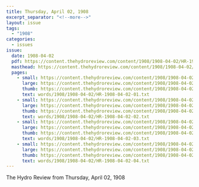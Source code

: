 ```yaml
---
title: Thursday, April 02, 1908
excerpt_separator: "<!--more-->"
layout: issue
tags:
  - "1908"
categories:
  - issues
issue:
  date: 1908-04-02
  pdf: https://content.thehydroreview.com/content/1908/1908-04-02/HR-1908-04-02.pdf
  masthead: https://content.thehydroreview.com/content/1908/1908-04-02/masthead/HR-1908-04-02.jpg
  pages:
    - small: https://content.thehydroreview.com/content/1908/1908-04-02/small/HR-1908-04-02-01.jpg
      large: https://content.thehydroreview.com/content/1908/1908-04-02/large/HR-1908-04-02-01.jpg
      thumb: https://content.thehydroreview.com/content/1908/1908-04-02/thumbnails/HR-1908-04-02-01.jpg
      text: words/1908/1908-04-02/HR-1908-04-02-01.txt
    - small: https://content.thehydroreview.com/content/1908/1908-04-02/small/HR-1908-04-02-02.jpg
      large: https://content.thehydroreview.com/content/1908/1908-04-02/large/HR-1908-04-02-02.jpg
      thumb: https://content.thehydroreview.com/content/1908/1908-04-02/thumbnails/HR-1908-04-02-02.jpg
      text: words/1908/1908-04-02/HR-1908-04-02-02.txt
    - small: https://content.thehydroreview.com/content/1908/1908-04-02/small/HR-1908-04-02-03.jpg
      large: https://content.thehydroreview.com/content/1908/1908-04-02/large/HR-1908-04-02-03.jpg
      thumb: https://content.thehydroreview.com/content/1908/1908-04-02/thumbnails/HR-1908-04-02-03.jpg
      text: words/1908/1908-04-02/HR-1908-04-02-03.txt
    - small: https://content.thehydroreview.com/content/1908/1908-04-02/small/HR-1908-04-02-04.jpg
      large: https://content.thehydroreview.com/content/1908/1908-04-02/large/HR-1908-04-02-04.jpg
      thumb: https://content.thehydroreview.com/content/1908/1908-04-02/thumbnails/HR-1908-04-02-04.jpg
      text: words/1908/1908-04-02/HR-1908-04-02-04.txt
---
```


The Hydro Review from Thursday, April 02, 1908

<!--more-->


